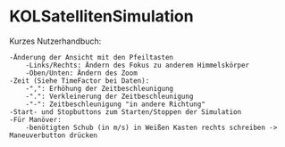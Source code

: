 # KOLSatellitenSimulation
Kurzes Nutzerhandbuch:

    -Änderung der Ansicht mit den Pfeiltasten
        -Links/Rechts: Ändern des Fokus zu anderem Himmelskörper
        -Oben/Unten: Ändern des Zoom
    -Zeit (Siehe TimeFactor bei Daten):
        -",": Erhöhung der Zeitbeschleunigung
        -".": Verkleinerung der Zeitbeschleunigung
        -"-": Zeitbeschleunigung "in andere Richtung"
    -Start- und Stopbuttons zum Starten/Stoppen der Simulation
    -Für Manöver:
        -benötigten Schub (in m/s) in Weißen Kasten rechts schreiben -> Maneuverbutton drücken
